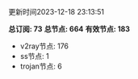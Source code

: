 更新时间2023-12-18 23:13:51

**总订阅: 73**
**总节点: 664**
**有效节点: 183**
- v2ray节点: 176
- ss节点: 1
- trojan节点: 6
